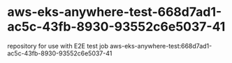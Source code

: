 # aws-eks-anywhere-test-668d7ad1-ac5c-43fb-8930-93552c6e5037-41
repository for use with E2E test job aws-eks-anywhere-test:668d7ad1-ac5c-43fb-8930-93552c6e5037-41
